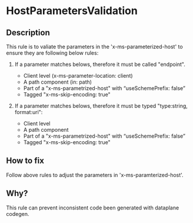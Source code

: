 # HostParametersValidation

## Description

This rule is to valiate the parameters in the 'x-ms-parameterized-host' to ensure they are following below rules:

1. If a parameter matches belows, therefore it must be called "endpoint".
    - Client level (x-ms-parameter-location: client)
    - A path component (in: path)
    - Part of a "x-ms-parametrized-host" with “useSchemePrefix: false”
    - Tagged "x-ms-skip-encoding: true"

2. If a parameter matches belows, therefore it must be typed "type:string, format:uri":
    - Client level
    - A path component
    - Part of a "x-ms-parametrized-host" with “useSchemePrefix: false”
    - Tagged "x-ms-skip-encoding: true"

## How to fix

Follow above rules to adjust the parameters in 'x-ms-paramterized-host'.

## Why?

This rule can prevent inconsistent code been generated with dataplane codegen.
